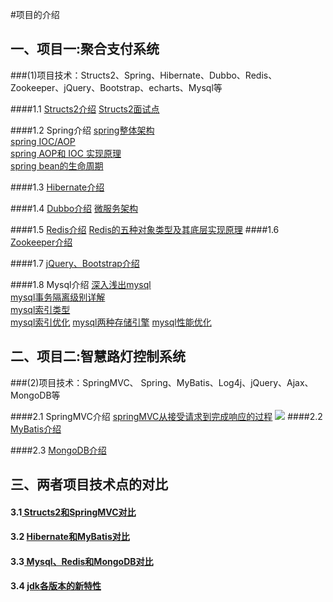 #项目的介绍

## 一、项目一:聚合支付系统
###(1)项目技术：Structs2、Spring、Hibernate、Dubbo、Redis、Zookeeper、jQuery、Bootstrap、echarts、Mysql等

####1.1 [Structs2介绍](https://www.cnblogs.com/konrad/p/6426790.html)
  [ Structs2面试点](https://www.cnblogs.com/zhanglizhi/p/5250887.html)

####1.2 Spring介绍
  [spring整体架构](https://blog.csdn.net/zuochao_2013/article/details/80630544)<br/>
  [spring IOC/AOP](https://blog.csdn.net/zuochao_2013/article/details/80699868)<br/>
  [spring AOP和 IOC 实现原理](https://blog.csdn.net/zuochao_2013/article/details/79147765)<br/>
  [spring bean的生命周期](https://blog.csdn.net/zuochao_2013/article/details/80372991)
  
####1.3 [Hibernate介绍](https://blog.csdn.net/cs_hnu_scw/article/details/78762294)

####1.4 [Dubbo介绍](https://blog.csdn.net/zuochao_2013/article/details/80639997)
  [微服务架构](https://blog.csdn.net/zuochao_2013/article/details/80566547)

####1.5 [Redis介绍](https://blog.csdn.net/zuochao_2013/article/details/80732072)
  [Redis的五种对象类型及其底层实现原理](https://blog.csdn.net/zuochao_2013/article/details/80286655)
####1.6 [Zookeeper介绍](https://www.cnblogs.com/felixzh/p/5869212.html)

####1.7 [jQuery、Bootstrap介绍](https://blog.csdn.net/detergent/article/details/79061557)

####1.8 Mysql介绍
 [深入浅出mysql](https://segmentfault.com/a/1190000015189617)<br/>
 [mysql事务隔离级别详解](https://www.cnblogs.com/satng/p/7759899.html)<br/>
 [ mysql索引类型](https://www.cnblogs.com/luyucheng/p/6289714.html)<br>
 [mysql索引优化](https://blog.csdn.net/qq_32862391/article/details/54943993)
 [mysql两种存储引擎](https://blog.csdn.net/zuochao_2013/article/details/80347113)
 [mysql性能优化](https://blog.csdn.net/zuochao_2013/article/details/80378438)<br/>
## 二、项目二:智慧路灯控制系统
###(2)项目技术：SpringMVC、 Spring、MyBatis、Log4j、jQuery、Ajax、MongoDB等

####2.1 SpringMVC介绍
[springMVC从接受请求到完成响应的过程](springMVC从接受请求到完成响应的过程)
![](https://i.imgur.com/DJoMWuy.jpg)
####2.2 [MyBatis介绍](https://www.cnblogs.com/huajiezh/p/6415388.html)
       

####2.3 [MongoDB介绍](https://blog.csdn.net/zh_ang_lei/article/details/73327495)

## 三、两者项目技术点的对比

#### 3.1[ Structs2和SpringMVC对比](https://www.jianshu.com/p/ca5d246761cd)


#### 3.2 [Hibernate和MyBatis对比](https://blog.csdn.net/w_q_q_/article/details/79032062)

#### 3.3[ Mysql、Redis和MongoDB对比](https://blog.csdn.net/szm1234560/article/details/78991577)


#### 3.4 [jdk各版本的新特性](https://blog.csdn.net/zuochao_2013/article/details/80393943)
